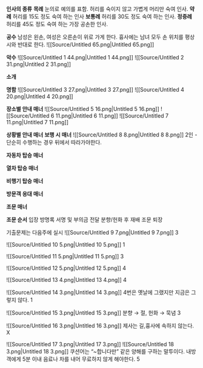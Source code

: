 **인사의 종류**
**목례**
눈의로 예의를 표함. 허리를 숙이지 않고 가볍게 머리만 숙여 인사.
**약례**
허리를 15도 정도 숙여 하는 인사
**보통례**
허리를 30도 정도 숙여 하는 인사.
**정중례**
허리를 45도 정도 숙여 하는 가장 공손한 인사.
  
**공수**
남성은 왼손, 여성은 오른손이 위로 가게 한다.
흉사에는 남녀 모두 손 위치를 평상시와 반대로 한다.
![[Source/Untitled 65.png|Untitled 65.png]]
  
**악수**
![[Source/Untitled 1 44.png|Untitled 1 44.png]]
![[Source/Untitled 2 31.png|Untitled 2 31.png]]
  
**소개**
  
**명함**
![[Source/Untitled 3 27.png|Untitled 3 27.png]]
![[Source/Untitled 4 20.png|Untitled 4 20.png]]
  
**장소별 안내 매너**
![[Source/Untitled 5 16.png|Untitled 5 16.png]]
![[Source/Untitled 6 11.png|Untitled 6 11.png]]
![[Source/Untitled 7 11.png|Untitled 7 11.png]]
  
**상황별 안내 매너**
**보행 시 매너**
![[Source/Untitled 8 8.png|Untitled 8 8.png]]
2인 - 단순히 수행하는 경우 뒤에서 따라가야한다.
  
**자동차 탑승 매너**
  
**열차 탑승 매너**
  
**비행기 탑승 매너**
  
**방문객 응대 매너**
  
**조문 매너**
  
**조문 순서**
입장
방명록 서명 및 부의금 전달
분향/헌화 후 재배
조문
퇴장
  
기출문제는 다음주에 실시
![[Source/Untitled 9 7.png|Untitled 9 7.png]]
3
  
![[Source/Untitled 10 5.png|Untitled 10 5.png]]
1
  
![[Source/Untitled 11 5.png|Untitled 11 5.png]]
3
  
![[Source/Untitled 12 5.png|Untitled 12 5.png]]
4
  
![[Source/Untitled 13 4.png|Untitled 13 4.png]]
4
  
![[Source/Untitled 14 3.png|Untitled 14 3.png]]
4번은 옛날에 그랬지만 지금은 그렇지 않다.
1
  
![[Source/Untitled 15 3.png|Untitled 15 3.png]]
분향 → 절, 헌화 → 묵념
3
  
![[Source/Untitled 16 3.png|Untitled 16 3.png]]
제사는 길,흉사에 속하지 않는다.
X
  
![[Source/Untitled 17 3.png|Untitled 17 3.png]]
![[Source/Untitled 18 3.png|Untitled 18 3.png]]
쿠션어는 “~합니다만” 같은 양해를 구하는 말투이다.
내방객에게 5분 이내 음료나 차를 내어 무료하지 않게 해야한다.
5